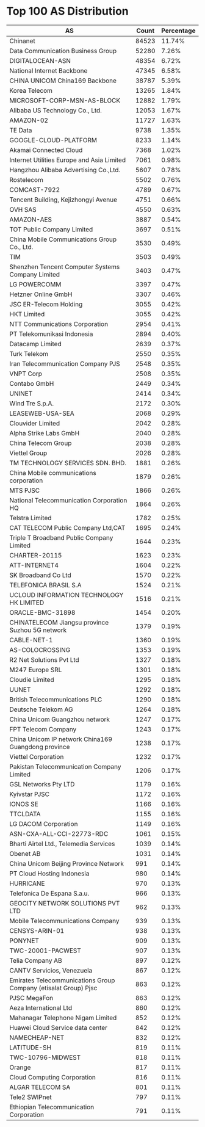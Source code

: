 # Top 100 AS Distribution
| AS | Count | Percentage |
|----|----|----|
| Chinanet | 84523 | 11.74% |
| Data Communication Business Group | 52280 | 7.26% |
| DIGITALOCEAN-ASN | 48354 | 6.72% |
| National Internet Backbone | 47345 | 6.58% |
| CHINA UNICOM China169 Backbone | 38787 | 5.39% |
| Korea Telecom | 13265 | 1.84% |
| MICROSOFT-CORP-MSN-AS-BLOCK | 12882 | 1.79% |
| Alibaba US Technology Co., Ltd. | 12053 | 1.67% |
| AMAZON-02 | 11727 | 1.63% |
| TE Data | 9738 | 1.35% |
| GOOGLE-CLOUD-PLATFORM | 8233 | 1.14% |
| Akamai Connected Cloud | 7368 | 1.02% |
| Internet Utilities Europe and Asia Limited | 7061 | 0.98% |
| Hangzhou Alibaba Advertising Co.,Ltd. | 5607 | 0.78% |
| Rostelecom | 5502 | 0.76% |
| COMCAST-7922 | 4789 | 0.67% |
| Tencent Building, Kejizhongyi Avenue | 4751 | 0.66% |
| OVH SAS | 4550 | 0.63% |
| AMAZON-AES | 3887 | 0.54% |
| TOT Public Company Limited | 3697 | 0.51% |
| China Mobile Communications Group Co., Ltd. | 3530 | 0.49% |
| TIM | 3503 | 0.49% |
| Shenzhen Tencent Computer Systems Company Limited | 3403 | 0.47% |
| LG POWERCOMM | 3397 | 0.47% |
| Hetzner Online GmbH | 3307 | 0.46% |
| JSC ER-Telecom Holding | 3055 | 0.42% |
| HKT Limited | 3055 | 0.42% |
| NTT Communications Corporation | 2954 | 0.41% |
| PT Telekomunikasi Indonesia | 2894 | 0.40% |
| Datacamp Limited | 2639 | 0.37% |
| Turk Telekom | 2550 | 0.35% |
| Iran Telecommunication Company PJS | 2548 | 0.35% |
| VNPT Corp | 2508 | 0.35% |
| Contabo GmbH | 2449 | 0.34% |
| UNINET | 2414 | 0.34% |
| Wind Tre S.p.A. | 2172 | 0.30% |
| LEASEWEB-USA-SEA | 2068 | 0.29% |
| Clouvider Limited | 2042 | 0.28% |
| Alpha Strike Labs GmbH | 2040 | 0.28% |
| China Telecom Group | 2038 | 0.28% |
| Viettel Group | 2026 | 0.28% |
| TM TECHNOLOGY SERVICES SDN. BHD. | 1881 | 0.26% |
| China Mobile communications corporation | 1879 | 0.26% |
| MTS PJSC | 1866 | 0.26% |
| National Telecommunication Corporation HQ | 1864 | 0.26% |
| Telstra Limited | 1782 | 0.25% |
| CAT TELECOM Public Company Ltd,CAT | 1695 | 0.24% |
| Triple T Broadband Public Company Limited | 1644 | 0.23% |
| CHARTER-20115 | 1623 | 0.23% |
| ATT-INTERNET4 | 1604 | 0.22% |
| SK Broadband Co Ltd | 1570 | 0.22% |
| TELEFONICA BRASIL S.A | 1524 | 0.21% |
| UCLOUD INFORMATION TECHNOLOGY HK LIMITED | 1516 | 0.21% |
| ORACLE-BMC-31898 | 1454 | 0.20% |
| CHINATELECOM Jiangsu province Suzhou 5G network | 1379 | 0.19% |
| CABLE-NET-1 | 1360 | 0.19% |
| AS-COLOCROSSING | 1353 | 0.19% |
| R2 Net Solutions Pvt Ltd | 1327 | 0.18% |
| M247 Europe SRL | 1301 | 0.18% |
| Cloudie Limited | 1295 | 0.18% |
| UUNET | 1292 | 0.18% |
| British Telecommunications PLC | 1290 | 0.18% |
| Deutsche Telekom AG | 1264 | 0.18% |
| China Unicom Guangzhou network | 1247 | 0.17% |
| FPT Telecom Company | 1243 | 0.17% |
| China Unicom IP network China169 Guangdong province | 1238 | 0.17% |
| Viettel Corporation | 1232 | 0.17% |
| Pakistan Telecommunication Company Limited | 1206 | 0.17% |
| GSL Networks Pty LTD | 1179 | 0.16% |
| Kyivstar PJSC | 1172 | 0.16% |
| IONOS SE | 1166 | 0.16% |
| TTCLDATA | 1155 | 0.16% |
| LG DACOM Corporation | 1149 | 0.16% |
| ASN-CXA-ALL-CCI-22773-RDC | 1061 | 0.15% |
| Bharti Airtel Ltd., Telemedia Services | 1039 | 0.14% |
| Obenet AB | 1031 | 0.14% |
| China Unicom Beijing Province Network | 991 | 0.14% |
| PT Cloud Hosting Indonesia | 980 | 0.14% |
| HURRICANE | 970 | 0.13% |
| Telefonica De Espana S.a.u. | 966 | 0.13% |
| GEOCITY NETWORK SOLUTIONS PVT LTD | 962 | 0.13% |
| Mobile Telecommunications Company | 939 | 0.13% |
| CENSYS-ARIN-01 | 938 | 0.13% |
| PONYNET | 909 | 0.13% |
| TWC-20001-PACWEST | 907 | 0.13% |
| Telia Company AB | 897 | 0.12% |
| CANTV Servicios, Venezuela | 867 | 0.12% |
| Emirates Telecommunications Group Company (etisalat Group) Pjsc | 863 | 0.12% |
| PJSC MegaFon | 863 | 0.12% |
| Aeza International Ltd | 860 | 0.12% |
| Mahanagar Telephone Nigam Limited | 852 | 0.12% |
| Huawei Cloud Service data center | 842 | 0.12% |
| NAMECHEAP-NET | 832 | 0.12% |
| LATITUDE-SH | 819 | 0.11% |
| TWC-10796-MIDWEST | 818 | 0.11% |
| Orange | 817 | 0.11% |
| Cloud Computing Corporation | 816 | 0.11% |
| ALGAR TELECOM SA | 801 | 0.11% |
| Tele2 SWIPnet | 797 | 0.11% |
| Ethiopian Telecommunication Corporation | 791 | 0.11% |
